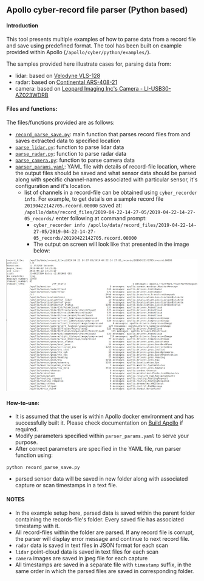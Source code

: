 ## Apollo cyber-record file parser (Python based)

#### Introduction

This tool presents multiple examples of how to parse data from a record file and save using predefined format. The tool has been built on example provided within Apollo (`/apollo/cyber/python/examples/`).


The samples provided here illustrate cases for, parsing data from:
* lidar: based on [Velodyne VLS-128](https://github.com/ApolloAuto/apollo/blob/580d642c72f1331d8f243f081d361dfb0f3d3bb1/docs/specs/Lidar/VLS_128_Installation_Guide.md)
* radar: based on [Continental ARS-408-21](https://github.com/ApolloAuto/apollo/blob/580d642c72f1331d8f243f081d361dfb0f3d3bb1/docs/specs/Radar/Continental_ARS408-21_Radar_Installation_Guide.md)
* camera: based on [Leopard Imaging Inc's Camera - LI-USB30-AZ023WDRB](https://github.com/ApolloAuto/apollo/blob/580d642c72f1331d8f243f081d361dfb0f3d3bb1/docs/specs/Camera/Leopard_Camera_LI-USB30-AZ023WDR__Installation_Guide.md)

#### Files and functions:

The files/functions provided are as follows:
* [`record_parse_save.py`](./record_parse_save.py): main function that parses record files from and saves extracted data to specified location
* [`parse_lidar.py`](./parse_lidar.py): function to parse lidar data
* [`parse_radar.py`](./parse_radar.py): function to parse radar data
* [`parse_camera.py`](./parse_camera.py): function to parse camera data
* [`parser_params.yaml`](./parser_params.yaml): YAML file with details of record-file location, where the output files should be saved and what sensor data should be parsed along with specific channel-names associated with particular sensor, it's configuration and it's location.
	* list of channels in a record-file can be obtained using `cyber_recorder info`. For example, to get details on a sample record file `20190422142705.record.00000` saved at: `/apollo/data/record_files/2019-04-22-14-27-05/2019-04-22-14-27-05_records/` enter following at command prompt:
		* `cyber_recorder info /apollo/data/record_files/2019-04-22-14-27-05/2019-04-22-14-27-05_records/20190422142705.record.00000`
		* The output on screen will look like that presented in the image below:

![alt text](./images/sample_cyber_info.jpg)

#### How-to-use:

* It is assumed that the user is within Apollo docker environment and has successfully built it. Please check documentation on [Build Apollo](https://github.com/ApolloAuto/apollo/blob/master/docs/howto/how_to_build_and_release.md) if required.
* Modify parameters specified within `parser_params.yaml` to serve your purpose.
* After correct parameters are specified in the YAML file, run parser function using:

`python record_parse_save.py`

* parsed sensor data will be saved in new folder along with associated capture or scan timestamps in a text file.


#### NOTES
* In the example setup here, parsed data is saved within the parent folder containing the records-file's folder. Every saved file has associated timestamp with it.
* All record-files within the folder are parsed. If any record file is corrupt, the parser will display error message and continue to next record file.
* `radar` data is saved in text files in JSON format for each scan
* `lidar` point-cloud data is saved in text files for each scan
* `camera` images are saved in jpeg file for each capture
* All timestamps are saved in a separate file with `timestamp` suffix, in the same order in which the parsed files are saved in corresponding folder.
